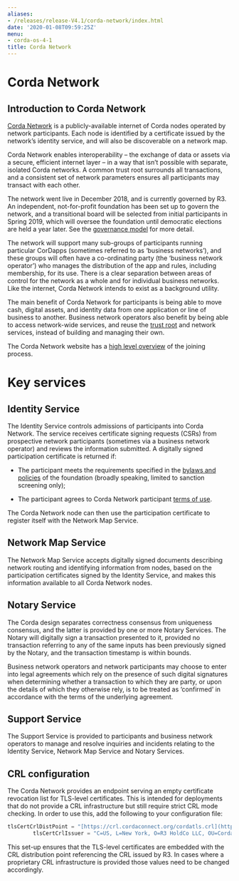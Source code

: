 ```yaml
---
aliases:
- /releases/release-V4.1/corda-network/index.html
date: '2020-01-08T09:59:25Z'
menu:
- corda-os-4-1
title: Corda Network
---
```



# Corda Network


## Introduction to Corda Network

[Corda Network](https://corda.network/) is a publicly-available internet of Corda nodes operated by network participants. Each
                node is identified by a certificate issued by the network’s identity service, and will also be discoverable on a network map.

Corda Network enables interoperability – the exchange of data or assets via a secure, efficient internet layer – in a way
                that isn’t possible with separate, isolated Corda networks. A common trust root surrounds all transactions, and a consistent set of
                network parameters ensures all participants may transact with each other.

The network went live in December 2018, and is currently governed by R3. An independent, not-for-profit foundation has been
                set up to govern the network, and a transitional board will be selected from initial participants in Spring 2019, which will oversee
                the foundation until democratic elections are held a year later. See the [governance model](https://corda.network/governance/governance-guidelines.html)
                for more detail.

The network will support many sub-groups of participants running particular CorDapps (sometimes referred to as ‘business networks’),
                and these groups will often have a co-ordinating party (the ‘business network operator’) who manages the distribution of the
                app and rules, including membership, for its use. There is a clear separation between areas of control for the network as a whole
                and for individual business networks. Like the internet, Corda Network intends to exist as a background utility.

The main benefit of Corda Network for participants is being able to move cash, digital assets, and identity data from one application
                or line of business to another. Business network operators also benefit by being able to access network-wide services, and reuse the
                [trust root](https://corda.network/trust-root/index.html) and network services, instead of building and managing their own.

The Corda Network website has a [high level overview](https://corda.network/participation/index.html) of the joining process.


# Key services


## Identity Service

The Identity Service controls admissions of participants into Corda Network. The service receives certificate
                signing requests (CSRs) from prospective network participants (sometimes via a business network operator) and reviews the
                information submitted. A digitally signed participation certificate is returned if:


* The participant meets the requirements specified in the [bylaws and policies](https://corda.network/policy/admission-criteria.html)
                        of the foundation (broadly speaking, limited to sanction screening only);


* The participant agrees to Corda Network participant [terms of use](https://corda.network/participation/terms-of-use.html).


The Corda Network node can then use the participation certificate to register itself with the Network Map Service.


## Network Map Service

The Network Map Service accepts digitally signed documents describing network routing and identifying information from
                nodes, based on the participation certificates signed by the Identity Service, and makes this information available to all
                Corda Network nodes.


## Notary Service

The Corda design separates correctness consensus from uniqueness consensus, and the latter is provided by one or more Notary
                Services. The Notary will digitally sign a transaction presented to it, provided no transaction referring to
                any of the same inputs has been previously signed by the Notary, and the transaction timestamp is within bounds.

Business network operators and network participants may choose to enter into legal agreements which rely on the presence
                of such digital signatures when determining whether a transaction to which they are party, or upon the details of which they
                otherwise rely, is to be treated as ‘confirmed’ in accordance with the terms of the underlying agreement.


## Support Service

The Support Service is provided to participants and business network operators to manage and resolve inquiries and incidents
                relating to the Identity Service, Network Map Service and Notary Services.


## CRL configuration

The Corda Network provides an endpoint serving an empty certificate revocation list for TLS-level certificates.
                This is intended for deployments that do not provide a CRL infrastructure but still require strict CRL mode checking.
                In order to use this, add the following to your configuration file:

```kotlin
tlsCertCrlDistPoint = "[https://crl.cordaconnect.org/cordatls.crl](https://crl.cordaconnect.org/cordatls.crl)"
        tlsCertCrlIssuer = "C=US, L=New York, O=R3 HoldCo LLC, OU=Corda, CN=Corda Root CA"
```
This set-up ensures that the TLS-level certificates are embedded with the CRL distribution point referencing the CRL issued by R3.
                In cases where a proprietary CRL infrastructure is provided those values need to be changed accordingly.



